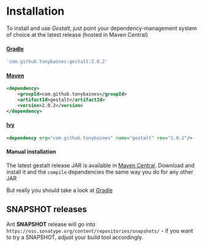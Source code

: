 # Installation
To install and use *Gestalt*, just point your dependency-management system of choice at the latest release (hosted in Maven Central)

#### [Gradle](http://gradle.org)
```groovy
'com.github.tonybaines:gestalt:2.0.2'
```


#### [Maven](http://maven.apache.org/)
```xml
<dependency>
    <groupId>com.github.tonybaines</groupId>
    <artifactId>gestalt</artifactId>
    <version>2.0.2</version>
</dependency>
```

#### [Ivy](https://ant.apache.org/ivy/)
```xml
<dependency org="com.github.tonybaines" name="gestalt" rev="2.0.2"/>
```

#### Manual installation
The latest gestalt release JAR is available in [Maven Central](http://central.maven.org/maven2/com/github/tonybaines/gestalt/).
Download and install it and the ```compile``` dependencies the same way you do for any other JAR

But really you should take a look at [Gradle](http://www.gradle.org/docs/current/userguide/tutorial_java_projects.html#N103D7)

## SNAPSHOT releases
Ant **SNAPSHOT** release will go into `https://oss.sonatype.org/content/repositories/snapshots/` - if you want to try a SNAPSHOT, adjust your build tool accordingly.
